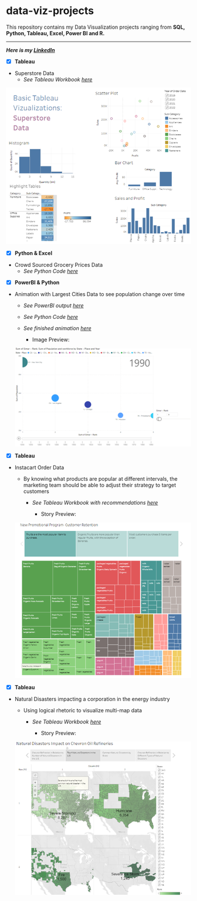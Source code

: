 # data-viz-projects


This repository contains my Data Visualization projects ranging from **SQL, Python, Tableau, Excel, Power BI and R.**

----
***Here is my [LinkedIn](https://www.linkedin.com/in/simar-bhuee/)***

- [x] **Tableau**
- Superstore Data
  - *See Tableau Workbook [here](https://public.tableau.com/app/profile/simar.bhuee/viz/Superstore_Viz_17071102207680/Overview-SuperstoreData)*

  
<img align="right"> ![](https://github.com/simar-bhuee/data-viz-projects/blob/main/images/Superstore_Viz.png?raw=true)


- [x] **Python & Excel**
- Crowd Sourced Grocery Prices Data
  - *See Python Code [here](https://github.com/simar-bhuee/data-viz-projects/blob/main/Data_Manipulation_Jupyter.ipynb)*


 - [x] **PowerBI & Python**
- Animation with Largest Cities Data to see population change over time
  - *See PowerBI output [here](https://github.com/simar-bhuee/data-viz-projects/blob/main/Largest_Cities_Viz.pbix)*
  - *See Python Code [here](https://github.com/simar-bhuee/data-viz-projects/blob/main/Largest_Cities.ipynb)*
  - *See finished animation [here](https://github.com/simar-bhuee/data-viz-projects/blob/main/Largest_Cities_Animation.mp4)*
  
    - Image Preview:
    
  <img align="right"> ![](https://github.com/simar-bhuee/data-viz-projects/blob/main/images/Largest_Cities_Preview.png)


- [x] **Tableau**
- Instacart Order Data
  - By knowing what products are popular at different intervals, the marketing team should be able to adjust their strategy to target customers

    - *See Tableau Workbook with recommendations [here](https://public.tableau.com/app/profile/simar.bhuee/viz/Data_Story_17071161445690/CustomerRetentionStory)*
    
      - Story Preview:
    
  <img align="right"> ![](https://github.com/simar-bhuee/data-viz-projects/blob/main/images/Instacart_Preview.png)
   

- [x] **Tableau**
- Natural Disasters impacting a corporation in the energy industry
  - Using logical rhetoric to visualize multi-map data

    - *See Tableau Workbook [here](https://public.tableau.com/app/profile/simar.bhuee/viz/Natural_Disasters_17071170825350/NaturalDisasters)*

       - Story Preview:
    
  <img align="right"> ![](https://github.com/simar-bhuee/data-viz-projects/blob/main/images/Natural_Disasters_Preview.png)
